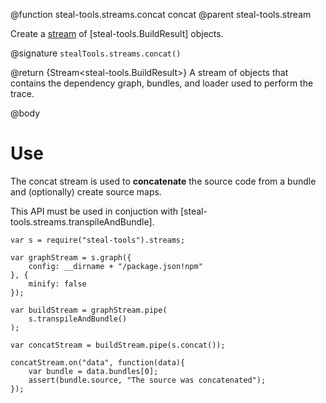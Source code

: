 @function steal-tools.streams.concat concat
@parent steal-tools.stream

Create a [stream](https://nodejs.org/api/stream.html) of [steal-tools.BuildResult] objects.

@signature `stealTools.streams.concat()`

@return {Stream<steal-tools.BuildResult>} A stream of objects that contains the dependency graph, bundles, and loader used to perform the trace.

@body

# Use

The concat stream is used to **concatenate** the source code from a bundle and (optionally) create source maps.

This API must be used in conjuction with [steal-tools.streams.transpileAndBundle].

```
var s = require("steal-tools").streams;

var graphStream = s.graph({
	config: __dirname + "/package.json!npm"
}, {
	minify: false
});

var buildStream = graphStream.pipe(
	s.transpileAndBundle()
);

var concatStream = buildStream.pipe(s.concat());

concatStream.on("data", function(data){
	var bundle = data.bundles[0];
	assert(bundle.source, "The source was concatenated");
});
```
